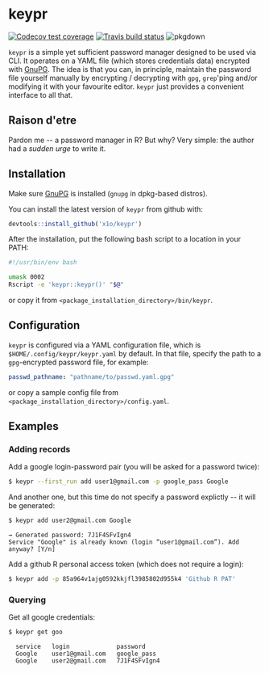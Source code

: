 # keypr

<!-- badges: start -->
[![Codecov test coverage](https://codecov.io/gh/x1o/keypr/branch/master/graph/badge.svg)](https://codecov.io/gh/x1o/keypr?branch=master)
[![Travis build status](https://travis-ci.org/x1o/keypr.svg?branch=master)](https://travis-ci.org/x1o/keypr)
![pkgdown](https://github.com/x1o/keypr/workflows/pkgdown/badge.svg?branch=master)
<!-- badges: end -->

`keypr` is a simple yet sufficient password manager designed to be used via CLI.  It operates on a YAML file (which stores credentials data) encrypted with [GnuPG](https://gnupg.org/).  The idea is that you can, in principle, maintain the password file yourself manually by encrypting / decrypting with `gpg`, `grep`'ping and/or modifying it with your favourite editor.  `keypr` just provides a convenient interface to all that.

## Raison d'etre

Pardon me -- a password manager in R?  But why?  Very simple: the author had a *sudden urge* to write it.

## Installation

Make sure [GnuPG](https://gnupg.org/) is installed (`gnupg` in dpkg-based distros).

You can install the latest version of `keypr` from github with:

```r
devtools::install_github('x1o/keypr')
```

After the installation, put the following bash script to a location in your PATH:

```sh
#!/usr/bin/env bash

umask 0002
Rscript -e 'keypr::keypr()' "$@"
```

or copy it from `<package_installation_directory>/bin/keypr`.


## Configuration

`keypr` is configured via a YAML configuration file, which is `$HOME/.config/keypr/keypr.yaml` by default.  In that file, specify the path to a `gpg`-encrypted password file, for example:

```yaml
passwd_pathname: "pathname/to/passwd.yaml.gpg"
```

or copy a sample config file from `<package_installation_directory>/config.yaml`.

## Examples

### Adding records

Add a google login-password pair (you will be asked for a password twice):

```sh
$ keypr --first_run add user1@gmail.com -p google_pass Google
```

And another one, but this time do not specify a password explictly -- it will be generated:

```sh
$ keypr add user2@gmail.com Google
```
```
→ Generated password: 7J1F4SFvIgn4
Service "Google" is already known (login “user1@gmail.com”). Add anyway? [Y/n] 
```

Add a github R personal access token (which does not require a login):

```sh
$ keypr add -p 85a964v1ajg0592kkjfl3985802d955k4 'Github R PAT'
```

### Querying

Get all google credentials:

```sh
$ keypr get goo
```
```
  service   login             password      
  Google    user1@gmail.com   google_pass   
  Google    user2@gmail.com   7J1F4SFvIgn4  
```

<!--
  Note on openssl vs gpg
    https://superuser.com/questions/981084/how-can-i-perform-pgp-encryption-and-decryption-method-using-openssl-commands
  gpg: only asymmetric
  rcrypt: only via an intermediate file
  https://github.com/Felor/ProdigyPass
-->
